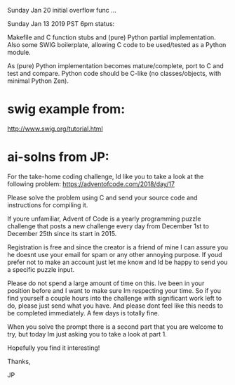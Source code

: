 Sunday Jan 20 initial overflow func ...

Sunday Jan 13 2019 PST 6pm status:

Makefile and C function stubs and (pure) Python partial implementation.
Also some SWIG boilerplate, allowing C code to be used/tested as a Python module.

As (pure) Python implementation becomes mature/complete, port to C and test and compare.
Python code should be C-like (no classes/objects, with minimal Python Zen). 

# swig example from:

http://www.swig.org/tutorial.html

# ai-solns from JP:
For the take-home coding challenge, Id like you to take a look at the following problem: https://adventofcode.com/2018/day/17

Please solve the problem using C and send your source code and instructions for compiling it.

If youre unfamiliar, Advent of Code is a yearly programming puzzle challenge that posts a new challenge every day from December 1st to December 25th since its start in 2015.

Registration is free and since the creator is a friend of mine I can assure you he doesnt use your email for spam or any other annoying purpose. If youd prefer not to make an account just let me know and Id be happy to send you a specific puzzle input.

Please do not spend a large amount of time on this. Ive been in your position before and I want to make sure Im respecting your time. So if you find yourself a couple hours into the challenge with significant work left to do, please just send what you have. And please dont feel like this needs to be completed immediately. A few days is totally fine.

When you solve the prompt there is a second part that you are welcome to try, but today Im just asking you to take a look at part 1.

Hopefully you find it interesting!

Thanks,

JP
